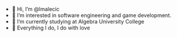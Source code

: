 - 👋 Hi, I’m @lmalecic
- 👀 I’m interested in software engineering and game development.
- 🌱 I’m currently studying at Algebra University College
- 💞️ Everything I do, I do with love

<!---
lmalecic/lmalecic is a ✨ special ✨ repository because its `README.md` (this file) appears on your GitHub profile.
You can click the Preview link to take a look at your changes.
--->
